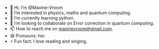 - 👋 Hi, I’m @Maxine-Vroom
- 👀 I’m interested in physics, maths and quantum computing.
- 🌱 I’m currently learning python.
- 💞️ I’m looking to collaborate on Error correction in quantum computing.
- 📫 How to reach me on maxinevroom@gmail.com.
- 😄 Pronouns: her.
- ⚡ Fun fact: I love reading and singing.

<!---
Maxine-Vroom/Maxine-Vroom is a ✨ special ✨ repository because its `README.md` (this file) appears on your GitHub profile.
You can click the Preview link to take a look at your changes.
--->
